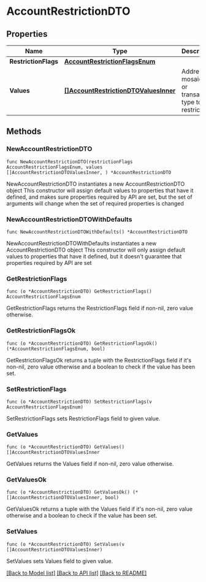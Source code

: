 # AccountRestrictionDTO

## Properties

Name | Type | Description | Notes
------------ | ------------- | ------------- | -------------
**RestrictionFlags** | [**AccountRestrictionFlagsEnum**](AccountRestrictionFlagsEnum.md) |  | 
**Values** | [**[]AccountRestrictionDTOValuesInner**](AccountRestrictionDTOValuesInner.md) | Address, mosaic id, or transaction type to restrict. | 

## Methods

### NewAccountRestrictionDTO

`func NewAccountRestrictionDTO(restrictionFlags AccountRestrictionFlagsEnum, values []AccountRestrictionDTOValuesInner, ) *AccountRestrictionDTO`

NewAccountRestrictionDTO instantiates a new AccountRestrictionDTO object
This constructor will assign default values to properties that have it defined,
and makes sure properties required by API are set, but the set of arguments
will change when the set of required properties is changed

### NewAccountRestrictionDTOWithDefaults

`func NewAccountRestrictionDTOWithDefaults() *AccountRestrictionDTO`

NewAccountRestrictionDTOWithDefaults instantiates a new AccountRestrictionDTO object
This constructor will only assign default values to properties that have it defined,
but it doesn't guarantee that properties required by API are set

### GetRestrictionFlags

`func (o *AccountRestrictionDTO) GetRestrictionFlags() AccountRestrictionFlagsEnum`

GetRestrictionFlags returns the RestrictionFlags field if non-nil, zero value otherwise.

### GetRestrictionFlagsOk

`func (o *AccountRestrictionDTO) GetRestrictionFlagsOk() (*AccountRestrictionFlagsEnum, bool)`

GetRestrictionFlagsOk returns a tuple with the RestrictionFlags field if it's non-nil, zero value otherwise
and a boolean to check if the value has been set.

### SetRestrictionFlags

`func (o *AccountRestrictionDTO) SetRestrictionFlags(v AccountRestrictionFlagsEnum)`

SetRestrictionFlags sets RestrictionFlags field to given value.


### GetValues

`func (o *AccountRestrictionDTO) GetValues() []AccountRestrictionDTOValuesInner`

GetValues returns the Values field if non-nil, zero value otherwise.

### GetValuesOk

`func (o *AccountRestrictionDTO) GetValuesOk() (*[]AccountRestrictionDTOValuesInner, bool)`

GetValuesOk returns a tuple with the Values field if it's non-nil, zero value otherwise
and a boolean to check if the value has been set.

### SetValues

`func (o *AccountRestrictionDTO) SetValues(v []AccountRestrictionDTOValuesInner)`

SetValues sets Values field to given value.



[[Back to Model list]](../README.md#documentation-for-models) [[Back to API list]](../README.md#documentation-for-api-endpoints) [[Back to README]](../README.md)


